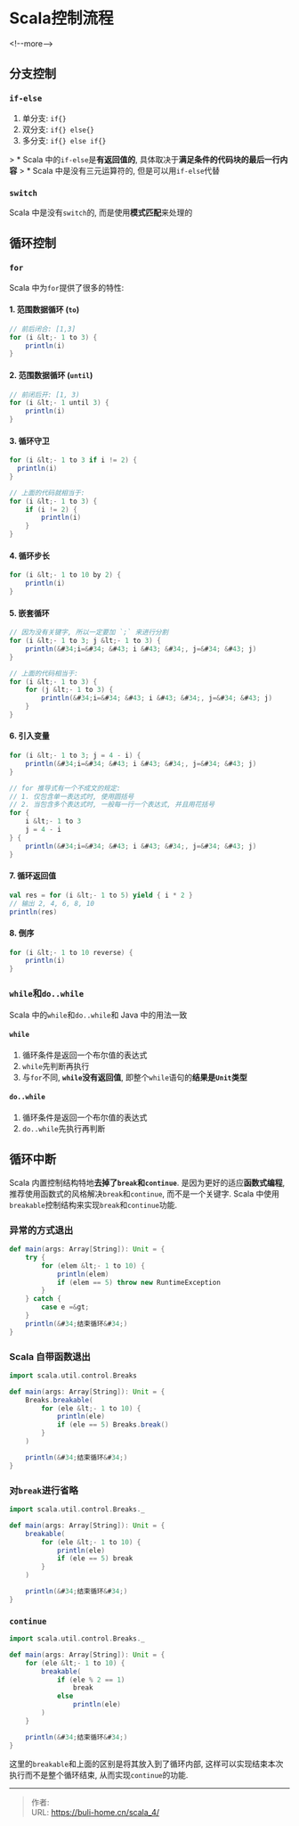 # Scala控制流程


&lt;!--more--&gt;



## 分支控制



### `if-else`

1. 单分支: `if{}`
2. 双分支: `if{} else{}`
3. 多分支: `if{} else if{}`



&gt; * Scala 中的`if-else`是**有返回值的**, 具体取决于**满足条件的代码块的最后一行内容**
&gt; * Scala 中是没有三元运算符的, 但是可以用`if-else`代替



### `switch`

Scala 中是没有`switch`的, 而是使用**模式匹配**来处理的



## 循环控制



### `for`

Scala 中为`for`提供了很多的特性: 



#### 1. 范围数据循环 (`to`)

```scala
// 前后闭合: [1,3]
for (i &lt;- 1 to 3) {
    println(i)
}
```



#### 2. 范围数据循环 (`until`)

```scala
// 前闭后开: [1, 3)
for (i &lt;- 1 until 3) {
    println(i)
}
```



#### 3. 循环守卫

```scala
for (i &lt;- 1 to 3 if i != 2) {
  println(i)
}

// 上面的代码就相当于:
for (i &lt;- 1 to 3) {
    if (i != 2) {
        println(i)
    }
}
```



#### 4. 循环步长

```scala
for (i &lt;- 1 to 10 by 2) {
    println(i)
}
```



#### 5. 嵌套循环

```scala
// 因为没有关键字, 所以一定要加 `;` 来进行分割
for (i &lt;- 1 to 3; j &lt;- 1 to 3) {
    println(&#34;i=&#34; &#43; i &#43; &#34;, j=&#34; &#43; j)
}

// 上面的代码相当于:
for (i &lt;- 1 to 3) {
    for (j &lt;- 1 to 3) {
        println(&#34;i=&#34; &#43; i &#43; &#34;, j=&#34; &#43; j)
    }
}
```



#### 6. 引入变量

```scala
for (i &lt;- 1 to 3; j = 4 - i) {
    println(&#34;i=&#34; &#43; i &#43; &#34;, j=&#34; &#43; j)
}

// for 推导式有一个不成文的规定: 
// 1. 仅包含单一表达式时, 使用圆括号
// 2. 当包含多个表达式时, 一般每一行一个表达式, 并且用花括号
for {
    i &lt;- 1 to 3
    j = 4 - i
} {
    println(&#34;i=&#34; &#43; i &#43; &#34;, j=&#34; &#43; j)	
}
```



#### 7. 循环返回值

```scala
val res = for (i &lt;- 1 to 5) yield { i * 2 }
// 输出 2, 4, 6, 8, 10
println(res)
```



#### 8. 倒序

```scala
for (i &lt;- 1 to 10 reverse) {
    println(i)
}
```



### `while`和`do..while`

Scala 中的`while`和`do..while`和 Java 中的用法一致



#### `while`

1. 循环条件是返回一个布尔值的表达式
2. `while`先判断再执行
3. 与`for`不同, **`while`没有返回值**, 即整个`while`语句的**结果是`Unit`类型** 



#### `do..while`

1. 循环条件是返回一个布尔值的表达式
2. `do..while`先执行再判断



## 循环中断

Scala 内置控制结构特地**去掉了`break`和`continue`**. 是因为更好的适应**函数式编程**, 推荐使用函数式的风格解决`break`和`continue`, 而不是一个关键字. Scala 中使用`breakable`控制结构来实现`break`和`continue`功能. 



### 异常的方式退出

```scala
def main(args: Array[String]): Unit = {
    try {
        for (elem &lt;- 1 to 10) {
            println(elem)
            if (elem == 5) throw new RuntimeException
        }
    } catch {
        case e =&gt;
    }
    println(&#34;结束循环&#34;)
}
```



### Scala 自带函数退出

```scala
import scala.util.control.Breaks

def main(args: Array[String]): Unit = {
    Breaks.breakable(
        for (ele &lt;- 1 to 10) {
            println(ele)
            if (ele == 5) Breaks.break()
        }
    )

    println(&#34;结束循环&#34;)
}
```



### 对`break`进行省略

```scala
import scala.util.control.Breaks._

def main(args: Array[String]): Unit = {
    breakable(
        for (ele &lt;- 1 to 10) {
            println(ele)
            if (ele == 5) break
        }
    )

    println(&#34;结束循环&#34;)
}
```



### `continue`

```scala
import scala.util.control.Breaks._

def main(args: Array[String]): Unit = {
    for (ele &lt;- 1 to 10) {
        breakable(
            if (ele % 2 == 1)
            	break
            else
            	println(ele)
        )
    }

    println(&#34;结束循环&#34;)
}
```

这里的`breakable`和上面的区别是将其放入到了循环内部, 这样可以实现结束本次执行而不是整个循环结束, 从而实现`continue`的功能. 


---

> 作者:   
> URL: https://buli-home.cn/scala_4/  

